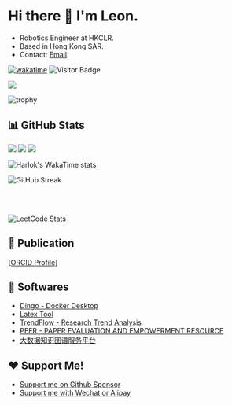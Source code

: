 # Hi there 👋 I'm Leon.

- Robotics Engineer at HKCLR.
- Based in Hong Kong SAR.
- Contact: [Email](mailto:niemalsaufgeben@yeah.net).

[![wakatime](https://wakatime.com/badge/user/8c7864c1-c5f9-4d6b-a254-e2ffc3179438.svg)](https://wakatime.com/@8c7864c1-c5f9-4d6b-a254-e2ffc3179438)  ![Visitor Badge](https://visitor-badge.laobi.icu/badge?page_id=leoxiang66.leoxiang66)

<img src="https://skillicons.dev/icons?i=go,python,cpp,c,js,ts,react,svelte,astro,pytorch,dart,flutter,tailwindcss,java,nodejs,clion,vscode,discord,anaconda,docker,electron,ai,github,gmail,linkedin,instagram,linux,latex,notion,npm,ubuntu,webstorm,vite,windows,sqlite" />



![trophy](https://github-profile-trophy.vercel.app/?username=leoxiang66&theme=onedark)





## 📊 GitHub Stats

<img src="https://github-readme-stats.vercel.app/api?username=leoxiang66&count_private=true&show_icons=true&layout=compact&rank_icon=github&include_all_commits=true" />


<img src="https://github-readme-stats-i270cdk5i-florianbussmann.vercel.app/api/top-langs/?username=leoxiang66&custom_title=Overall%20languages%20excluding%20forks&layout=compact&theme=&include_forks=false&hide=HTML,jupyter%20notebook,NSIS,vue,tex,PostScript,GLSL,dockerfile,svelte,java,TypeScript,shell,rescript,makefile,Cuda,powershell,CSS,SCSS,cmake&langs_count=10,customized-unix-terminal,github-readme-stats" />

<img src="https://github-readme-stats-i270cdk5i-florianbussmann.vercel.app/api/top-langs/?username=leoxiang66&custom_title=Overall%20languages%20including%20forks&layout=compact&theme=&include_forks=true&hide=HTML,jupyter%20notebook,NSIS,vue,tex,PostScript,GLSL,dockerfile,svelte,java,TypeScript,shell,rescript,makefile,Cuda,powershell,CSS,SCSS,cmake&langs_count=5,customized-unix-terminal,github-readme-stats" />

<!--  -->
![Harlok's WakaTime stats](https://github-readme-stats.vercel.app/api/wakatime?username=leoxiang66&layout=compact&custom_title=Languages%20Last%20Month&hide=HTML,jupyter%20notebook,Desktop%20File,NSIS,vue,tex,PostScript,YAML,GLSL,dockerfile,TypeScript,shell,rescript,makefile,Cuda,powershell,CSS,SCSS,cmake,markdown,bash,text,json,xml,git%20config)

![GitHub Streak](https://github-readme-streak-stats.herokuapp.com/?user=leoxiang66)






<br>
<br>

<!--
<img src="https://wakatime.com/share/@leoxiang66/35184784-ceae-43bf-b3f4-9347e9548f88.svg" width=70%/>

<img src="https://wakatime.com/share/@leoxiang66/2373bfbd-779c-4fe8-9092-1b12b0c7fef8.svg" width=70%/>
-->

![LeetCode Stats](https://leetcard.jacoblin.cool/leoxiang66?theme=light&font=IBM%20Plex%20Sans%20Arabic&ext=activity)




<!-- ## Visitors

<img src="https://profile-counter.glitch.me/leoxiang66/count.svg" /> -->

## 📖 Publication
[[ORCID Profile](https://orcid.org/0000-0001-6217-6560)]






## 🚀 Softwares
- [Dingo - Docker Desktop](https://github.com/leoxiang66/Dingo-Application)
- [Latex Tool](https://github.com/leoxiang66/Latex-Tool-App)
- [TrendFlow - Research Trend Analysis](https://huggingface.co/spaces/Adapting/TrendFlow)
- [PEER - PAPER EVALUATION AND EMPOWERMENT RESOURCE](https://github.com/Kasneci-Lab/AI-assisted-writing)
- [大数据知识图谱服务平台](https://big-data-discipline-kg.memomind.cn/)

## ❤️ Support Me!
- [Support me on Github Sponsor](https://github.com/sponsors/leoxiang66)
- [Support me with Wechat or Alipay](https://sponsorme.memomind.cn/)

